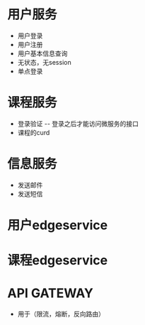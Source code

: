 # 用户服务
- 用户登录
- 用户注册
- 用户基本信息查询
- 无状态，无session
- 单点登录

# 课程服务
- 登录验证 
-- 登录之后才能访问微服务的接口
- 课程的curd

# 信息服务
- 发送邮件
- 发送短信

# 用户edgeservice
# 课程edgeservice
# API GATEWAY 
- 用于（限流，熔断，反向路由）
